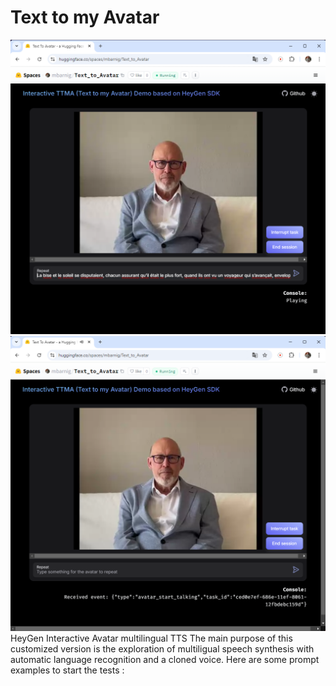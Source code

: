 # Text to my Avatar
![Text to my avatar-2](./public/ttma-2.png)    
![Text to my avatar](./public/ttma.png) 
HeyGen Interactive Avatar multilingual TTS
The main purpose of this customized version is the exploration of multiligual speech synthesis with automatic language recognition and a cloned voice. Here are some prompt examples to start the tests :   

